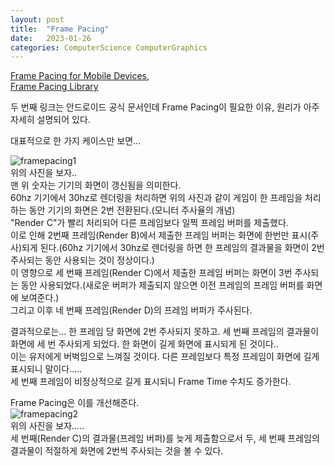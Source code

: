 ```yaml
---
layout: post
title:  "Frame Pacing"
date:   2023-01-26
categories: ComputerScience ComputerGraphics
---            
```


[Frame Pacing for Mobile Devices](https://docs.unrealengine.com/5.1/en-US/frame-pacing-for-mobile-devices-in-unreal-engine/),        
[Frame Pacing Library](https://developer.android.com/games/sdk/frame-pacing)              
         
두 번째 링크는 안드로이드 공식 문서인데 Frame Pacing이 필요한 이유, 원리가 아주 자세히 설명되어 있다.            
          
대표적으로 한 가지 케이스만 보면...       
         
![framepacing1](https://user-images.githubusercontent.com/33873804/214901591-02b8ae8f-0894-4159-82e3-4c0c8f3647a4.png)           
위의 사진을 보자..           
맨 위 숫자는 기기의 화면이 갱신됨을 의미한다.           
60hz 기기에서 30hz로 렌더링을 처리하면 위의 사진과 같이 게임이 한 프레임을 처리하는 동안 기기의 화면은 2번 전환된다.(모니터 주사율의 개념)               
"Render C"가 빨리 처리되어 다른 프레임보다 일찍 프레임 버퍼를 제출했다.           
이로 인해 2번째 프레임(Render B)에서 제출한 프레임 버퍼는 화면에 한번만 표시(주사)되게 된다.(60hz 기기에서 30hz로 렌더링을 하면 한 프레임의 결과물을 화면이 2번 주사되는 동안 사용되는 것이 정상이다.)                   
이 영향으로 세 번째 프레임(Render C)에서 제출한 프레임 버퍼는 화면이 3번 주사되는 동안 사용되었다.(새로운 버퍼가 제출되지 않으면 이전 프레임의 프레임 버퍼를 화면에 보여준다.)              
그리고 이후 네 번째 프레임(Render D)의 프레임 버퍼가 주사된다.             
             
결과적으로는... 한 프레임 당 화면에 2번 주사되지 못하고. 세 번째 프레임의 결과물이 화면에 세 번 주사되게 되었다. 한 화면이 길게 화면에 표시되게 된 것이다..            
이는 유저에게 버벅임으로 느껴질 것이다. 다른 프레임보다 특정 프레임이 화면에 길게 표시되니 말이다.....      
세 번째 프레임이 비정상적으로 길게 표시되니 Frame Time 수치도 증가한다.              

Frame Pacing은 이를 개선해준다.           
![framepacing2](https://user-images.githubusercontent.com/33873804/214901582-3ddbe14e-a97b-4705-8b36-36faa9ebb484.png)            
위의 사진을 보자.....            
세 번째(Render C)의 결과물(프레임 버퍼)를 늦게 제출함으로서 두, 세 번째 프레임의 결과물이 적절하게 화면에 2번씩 주사되는 것을 볼 수 있다.        
